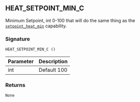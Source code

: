 ## HEAT\_SETPOINT\_MIN\_C

Minimum Setpoint, int 0-100 that will do the same thing as the [`setpoint_heat_min`][1] capability.


### Signature

`HEAT_SETPOINT_MIN_C ()`


| Parameter | Description |
| --- | --- |
| int | Default 100 |


### Returns

`None`

[1]:	https://snap-one.github.io/docs-driverworks-proxyprotocol/#thermostat-capabilities